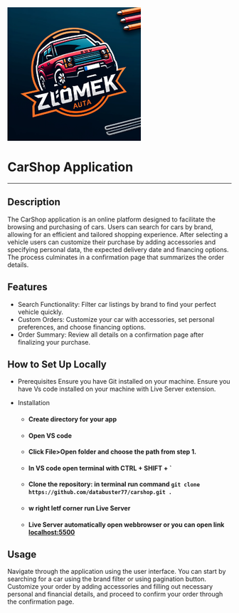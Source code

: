 <img src="./assets/logo.webp" alt="CarShop Logo" title="CarShop Logo" width="300">

# CarShop Application
---
## Description

The CarShop application is an online platform designed to facilitate the browsing and purchasing of cars. Users can search for cars by brand, allowing for an efficient and tailored shopping experience. After selecting a vehicle users can customize their purchase by adding accessories and specifying personal data, the expected delivery date and financing options. The process culminates in a confirmation page that summarizes the order details.

## Features
* Search Functionality: Filter car listings by brand to find your perfect vehicle quickly.
* Custom Orders: Customize your car with accessories, set personal preferences, and choose financing options.
* Order Summary: Review all details on a confirmation page after finalizing your purchase.

## How to Set Up Locally

* Prerequisites
Ensure you have Git installed on your machine.
Ensure you have Vs code installed on your machine with Live Server extension.

* Installation
  * #### Create directory for your app
  * #### Open VS code
  * #### Click File>Open folder and choose the path from step 1.
  * #### In VS code open terminal with CTRL + SHIFT + `
  * #### Clone the repository: in terminal run command `git clone https://github.com/databuster77/carshop.git .`
  * #### w right letf corner run Live Server
  * #### Live Server automatically open webbrowser or you can open link [localhost:5500](http://127.0.0.1:5500/) 


## Usage
Navigate through the application using the user interface. You can start by searching for a car using the brand filter or using pagination button. Customize your order by adding accessories and filling out necessary personal and financial details, and proceed to confirm your order through the confirmation page.
